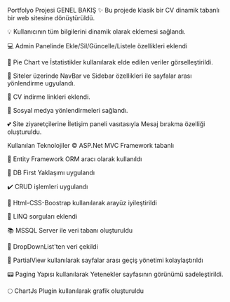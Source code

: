 Portfolyo Projesi
GENEL BAKIŞ
✨ Bu projede klasik bir CV dinamik tabanlı bir web sitesine dönüştürüldü.

💡 Kullanıcının tüm bilgilerini dinamik olarak eklemesi sağlandı.

💻 Admin Panelinde Ekle/Sil/Güncelle/Listele özellikleri eklendi

🥮 Pie Chart ve İstatistikler kullanılarak elde edilen veriler görselleştirildi.

📑 Siteler üzerinde NavBar ve Sidebar özellikleri ile sayfalar arası yönlendirme ugyulandı.

📎 CV indirme linkleri eklendi.

📍 Sosyal medya yönlendirmeleri sağlandı.

💕 Site ziyaretçilerine İletişim paneli vasıtasıyla Mesaj bırakma özelliği oluşturuldu.

Kullanılan Teknolojiler
©️ ASP.Net MVC Framework tabanlı

🔎 Entity Framework ORM aracı olarak kullanıldı

💯 DB First Yaklaşımı uygulandı

✔️ CRUD işlemleri uygulandı

🎪 Html-CSS-Boostrap kullanılarak arayüz iyileştirildi

🚀 LINQ sorguları eklendi

📚 MSSQL Server ile veri tabanı oluşturuldu

🔅 DropDownList'ten veri çekildi

🔨 PartialView kullanılarak sayfalar arası geçiş yönetimi kolaylaştırıldı

📟 Paging Yapısı kullanılarak Yetenekler sayfasının görünümü sadeleştirildi.

🌕 ChartJs Plugin kullanılarak grafik oluşturuldu
